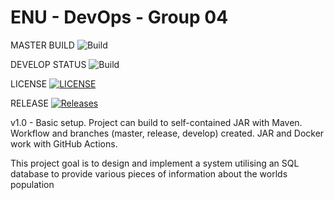 # ENU - DevOps - Group 04

MASTER BUILD ![Build](https://img.shields.io/github/actions/workflow/status/ASmokeyPie/devops-G04/main.yml?master?style=flat-square)

DEVELOP STATUS ![Build](https://img.shields.io/github/actions/workflow/status/ASmokeyPie/devops-G04/main.yml?develop?style=flat-square)

LICENSE [![LICENSE](https://img.shields.io/github/license/ASmokeyPie/devops-G04.svg?style=flat-square)](https://github.com/ASmokeyPie/devops-G04/blob/master/LICENSE)

RELEASE [![Releases](https://img.shields.io/github/release/ASmokeyPie/devops-G04/all.svg?style=flat-square)](https://github.com/ASmokeyPie/devops-G04/releases)

v1.0 - Basic setup. Project can build to self-contained JAR with Maven. Workflow and branches (master, release, develop) created. JAR and Docker work with GitHub Actions.

This project goal is to design and implement a system utilising an SQL database to provide various pieces of information about the worlds population
